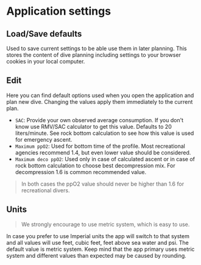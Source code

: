 # Application settings

## Load/Save defaults

Used to save current settings to be able use them in later planning. This stores the content of dive planning including settings to your browser cookies in your local computer.

## Edit

Here you can find default options used when you open the application and plan new dive. Changing the values apply them immediately to the current plan.

* `SAC`: Provide your own observed average consumption. If you don't know use RMV/SAC calculator to get this value. Defaults to 20 liters/minute. See rock bottom calculation to see how this value is used for emergency ascent.
* `Maximum ppO2`: Used for bottom time of the profile. Most recreational agencies recommend 1.4, but even lower value should be considered.
* `Maximum deco ppO2`: Used only in case of calculated ascent or in case of rock bottom calculation to choose best decompression mix. For decompression 1.6 is common recommended value.

> In both cases the ppO2 value should never be higher than 1.6 for recreational divers.

## Units

> We strongly encourage to use metric system, which is easy to use.

In case you prefer to use Imperial units the app will switch to that system and all values will use feet, cubic feet, feet above sea water and psi. The default value is metric system. Keep mind that the app primary uses metric system and different values than expected may be caused by rounding.
